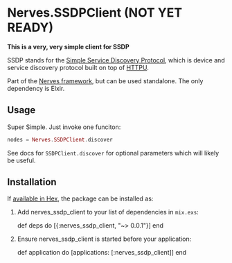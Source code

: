 # Nerves.SSDPClient (NOT YET READY)

**This is a very, very simple client for SSDP**

SSDP stands for the [Simple Service Discovery Protocol](https://en.wikipedia.org/wiki/Simple_Service_Discovery_Protocol),
which is device and service discovery protocol built on top of [HTTPU](https://en.wikipedia.org/wiki/HTTPU).

Part of the [Nerves framework](nerves-project.org), but can be used standalone.
The only dependency is Elxir.

## Usage

Super Simple.   Just invoke one funciton:

```elixir
nodes = Nerves.SSDPClient.discover
```

See docs for `SSDPClient.discover` for optional parameters which will likely be
useful.

## Installation

If [available in Hex](https://hex.pm/docs/publish), the package can be installed as:

  1. Add nerves_ssdp_client to your list of dependencies in `mix.exs`:

        def deps do
          [{:nerves_ssdp_client, "~> 0.0.1"}]
        end

  2. Ensure nerves_ssdp_client is started before your application:

        def application do
          [applications: [:nerves_ssdp_client]]
        end

